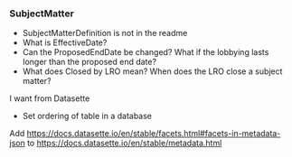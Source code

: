 ### SubjectMatter
- SubjectMatterDefinition is not in the readme
- What is EffectiveDate?
- Can the ProposedEndDate be changed? What if the lobbying lasts longer than the proposed end date? 
- What does Closed by LRO mean? When does the LRO close a subject matter? 


I want from Datasette
- Set ordering of table in a database

Add https://docs.datasette.io/en/stable/facets.html#facets-in-metadata-json to https://docs.datasette.io/en/stable/metadata.html